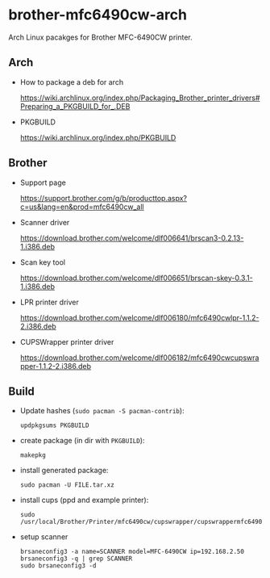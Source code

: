 # brother-mfc6490cw-arch
Arch Linux pacakges for Brother MFC-6490CW printer.

## Arch

* How to package a deb for arch

  https://wiki.archlinux.org/index.php/Packaging_Brother_printer_drivers#Preparing_a_PKGBUILD_for_.DEB

* PKGBUILD

  https://wiki.archlinux.org/index.php/PKGBUILD
  

## Brother

* Support page

  https://support.brother.com/g/b/producttop.aspx?c=us&lang=en&prod=mfc6490cw_all

* Scanner driver

  https://download.brother.com/welcome/dlf006641/brscan3-0.2.13-1.i386.deb

* Scan key tool

  https://download.brother.com/welcome/dlf006651/brscan-skey-0.3.1-1.i386.deb

* LPR printer driver

  https://download.brother.com/welcome/dlf006180/mfc6490cwlpr-1.1.2-2.i386.deb

* CUPSWrapper printer driver

  https://download.brother.com/welcome/dlf006182/mfc6490cwcupswrapper-1.1.2-2.i386.deb


## Build

* Update hashes (`sudo pacman -S pacman-contrib`):

  ```
  updpkgsums PKGBUILD
  ```

* create package (in dir with `PKGBUILD`):

  ```
  makepkg
  ```

* install generated package:

  ```
  sudo pacman -U FILE.tar.xz
  ```

* install cups (ppd and example printer):

  ```
  sudo /usr/local/Brother/Printer/mfc6490cw/cupswrapper/cupswrappermfc6490cw
  ```

* setup scanner

  ```
  brsaneconfig3 -a name=SCANNER model=MFC-6490CW ip=192.168.2.50
  brsaneconfig3 -q | grep SCANNER
  sudo brsaneconfig3 -d
  ```

